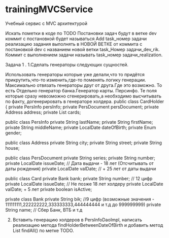 # trainingMVCService
Учебный сервис с MVC архитектурой

Искать пометки в коде по TODO
Постановки задач будут в ветке dev
коммит с постановкой будет называться Add task_номер задачи
реализацию задания выполнять в НОВОЙ ВЕТКЕ от коммита с постановкой dev с названием новой ветки task_Номер задачи_dev_rik.
Коммит с выполнением задачи называть task_номер задачи_realization.

Задача 1 . 
1.Сделать генераторы следующих сущностей.

Использовать генераторы которые уже делали,что то придётся прикрутить,что-то изменить,где-то поменять логику генерации.
Максимально отвязать генераторы друг от друга.Где это возможно.
То есть Отдельно генератор банка.Генератор карты. Персинфо.
Те поля которые сразу невозможно сгенерировать,а необходимо высчитывать по факту, догенерировать в генераторе холдера.
public class CardHolder {
    private PersInfo persInfo;
    private PersDocument persDocument;
    private Address address;
    private List<Card> cards;
    
public class PersInfo 
    private String lastName;
    private String firstName;
    private String middleName;
    private LocalDate dateOfBirth;
    private Enum<Gender> gender;
    
public class Address
     private String city;
     private String street;
     private String house;

public class PersDocument 
     private String series;
     private String number;
     private LocalDate issueDate; // Дата выдачи - 18 лет (Отсчитывать от даты рождения)
     private LocalDate valDate; // + 25 лет от даты выдачи

public class Card 
    private Bank bank;
    private String number; // 12 цифр
    private LocalDate issueDate; // Не позже 18 лет холдеру
    private LocalDate valDate; + 5 лет
    private boolean isActive;
    
private class Bank
    private String bik; //9 цифр (возможные значения - 111111111,222222222,333333333,444444444 и т.д до 999999999)
    private String name; // Сбер Банк, ВТБ и т.д
 
2. Вставить генерацию холдеров в PersInfoDaoImpl, 
написать реализацию метода findHolderBetweenDateOfBirth и добавить метод List<CardHolder> findAll() по метке TODO.


    